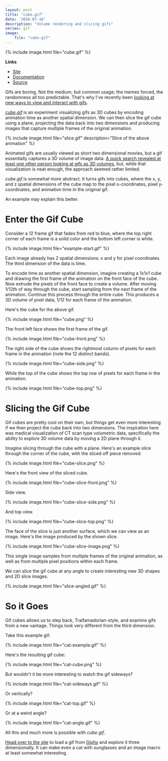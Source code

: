 ```yaml
---
layout: post
title: "cube.gif"
date: '2016-07-18'
description: "Volume rendering and slicing gifs"
series: gif
image:
    file: "cube.gif"
---
```


{% include image.html file="cube.gif" %}

**Links**

* [Site][site]
* [Documentation][documentation]
* [Source][source]


Gifs are boring. Not the medium, but common usage; the memes forced, the randomness all too predictable. That's why I've recently been [looking at new ways to view and interact with gifs](/series/gif).

*[cube.gif][site]* is an experiment visualizing gifs as 3D cubes by encoding animation time as another spatial dimension. We can then slice the gif cube using a plane, projecting the data back into two dimensions and producing images that capture multiple frames of the original animation.


{% include image.html file="slice.gif" description="Slice of the above animation" %}


Animated gifs are usually viewed as short two dimensional movies, but a gif essentially captures a 3D volume of image data. [A quick search revealed at least one other person looking at gifs as 3D volumes](https://www.clicktorelease.com/code/gif/), but, while that visualization is neat enough, the approach seemed rather limited.

*cube.gif* is somewhat more abstract. It turns gifs into cubes, where the x, y, and z spatial dimensions of the cube map to the pixel x-coordinates, pixel y-coordinates, and animation time in the original gif.

An example may explain this better.

# Enter the Gif Cube
Consider a 12 frame gif that fades from red to blue, where the top right corner of each frame is a solid color and the bottom left corner is white.

{% include image.html file="example-start.gif" %}

Each image already has 2 spatial dimensions: x and y for pixel coordinates. The third dimension of the data is time.

To encode time as another spatial dimension, imagine creating a 1x1x1 cube and drawing the first frame of the animation on the front face of the cube. Now extrude the pixels of the front face to create a volume. After moving 1/12th of way through the cube, start sampling from the next frame of the animation. Continue this process through the entire cube. This produces a 3D volume of pixel data, 1/12 for each frame of the animation.

Here's the cube for the above gif.

{% include image.html file="cube.png" %}

The front left face shows the first frame of the gif.

{% include image.html file="cube-front.png" %}

The right side of the cube shows the rightmost column of pixels for each frame in the animation (note the 12 distinct bands).

{% include image.html file="cube-side.png" %}

While the top of the cube shows the top row of pixels for each frame in the animation.

{% include image.html file="cube-top.png" %}


# Slicing the Gif Cube
Gif cubes are pretty cool on their own, but things get even more interesting if we then project the cube back into two dimensions. The inspiration here was medical visualization of CT scan type volumetric data, specifically the ability to explore 3D volume data by moving a 2D plane through it.

Imagine slicing through the cube with a plane. Here's an example slice through the corner of the cube, with the sliced off piece removed.

{% include image.html file="cube-slice.png" %}


Here's the front view of the sliced cube.

{% include image.html file="cube-slice-front.png" %}


Side view.

{% include image.html file="cube-slice-side.png" %}

And top view.

{% include image.html file="cube-slice-top.png" %}

The face of the slice is just another surface, which we can view as an image. Here's the image produced by the shown slice.

{% include image.html file="cube-slice-image.png" %}

This single image samples from multiple frames of the original animation, as well as from multiple pixel positions within each frame. 

We can slice the gif cube at any angle to create interesting new 3D shapes and 2D slice images.

{% include image.html file="slice-angled.gif" %}



# So it Goes
Gif cubes allows us to step back, Tralfamadorian-style, and examine gifs from a new vantage. Things look very different from the third dimension.

Take this example gif:

{% include image.html file="cat-example.gif" %}

Here's the resulting gif cube:

{% include image.html file="cat-cube.png" %}


But wouldn't it be more interesting to watch the gif sideways?

{% include image.html file="cat-sideways.gif" %}

Or vertically?

{% include image.html file="cat-top.gif" %}

Or at a weird angle?

{% include image.html file="cat-angle.gif" %}

All this and much more is possible with *cube.gif*.

[Head over to the site][site] to load a gif from [Giphy](giphy.com) and explore it three dimensionally. It can make even a cat with sunglasses and an image macro at least somewhat interesting.


[site]: https://mattbierner.github.io/cube-gif/
[source]: https://github.com/mattbierner/cube-gif
[documentation]: https://github.com/mattbierner/cube-gif/blob/gh-pages/documentation/about.md

